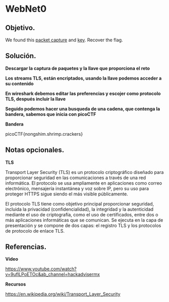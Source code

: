 # WebNet0

## Objetivo.

We found this [packet capture](https://jupiter.challenges.picoctf.org/static/0c84d3636dd088d9fe4efd5d0d869a06/capture.pcap) and [key](https://jupiter.challenges.picoctf.org/static/0c84d3636dd088d9fe4efd5d0d869a06/picopico.key). Recover the flag.

## Solución.

**Descargar la captura de paquetes y la llave que proporciona el reto**

**Los streams TLS, están encriptados, usando la llave podemos acceder a su contenido**

**En wireshark debemos editar las preferencias y escojer como protocolo TLS, después incluir la llave**

**Seguido podemos hacer una busqueda de una cadena, que contenga la bandera, sabemos que inicia con picoCTF**

**Bandera**
 
picoCTF{nongshim.shrimp.crackers}

## Notas opcionales.

**TLS**

Transport Layer Security (TLS) es un protocolo criptográfico diseñado para proporcionar seguridad en las comunicaciones a través de una red informática. El protocolo se usa ampliamente en aplicaciones como correo electrónico, mensajería instantánea y voz sobre IP, pero su uso para proteger HTTPS sigue siendo el más visible públicamente.

El protocolo TLS tiene como objetivo principal proporcionar seguridad, incluida la privacidad (confidencialidad), la integridad y la autenticidad mediante el uso de criptografía, como el uso de certificados, entre dos o más aplicaciones informáticas que se comunican. Se ejecuta en la capa de presentación y se compone de dos capas: el registro TLS y los protocolos de protocolo de enlace TLS.

## Referencias.

**Vídeo**

https://www.youtube.com/watch?v=9uflLPoETOc&ab_channel=hackadvisermx

**Recursos**

https://en.wikipedia.org/wiki/Transport_Layer_Security
